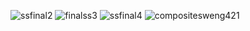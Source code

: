 ![ssfinal2](https://github.com/user-attachments/assets/3473a78f-c7fb-48da-ab95-18a6b5329763)
![finalss3](https://github.com/user-attachments/assets/8e163fe6-3cab-46f8-a4d1-901ab1744f61)
![ssfinal4](https://github.com/user-attachments/assets/1266559a-5cde-4e0d-b562-65705a4034ad)
![compositesweng421](https://github.com/user-attachments/assets/e8e3ecf6-a9de-4542-a173-206a4534e6ac)
